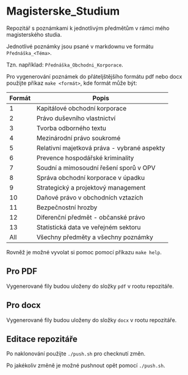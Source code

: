 # Magisterske_Studium
Repozitář s poznámkami k jednotlivým předmětům v rámci mého magisterského studia.

Jednotlivé poznámky jsou psané v markdownu ve formátu `Přednáška_<Téma>`.

Tzn. například: `Přednáška_Obchodni_Korporace`.

Pro vygenerování poznámek do přáteljštějšího formátu pdf nebo docx použijte příkaz `make <formát>`, kde formát může být:

| Formát | Popis                                       |
| ------ | ------------------------------------------- |
| 1      | Kapitálové obchodní korporace               |
| 2      | Právo duševního vlastnictví                 |
| 3      | Tvorba odborného textu                      |
| 4      | Mezinárodní právo soukromé                  |
| 5      | Relativní majetková práva - vybrané aspekty |
| 6      | Prevence hospodářské kriminality            |
| 7      | Soudní a mimosoudní řešení sporů v OPV      |
| 8      | Správa obchodní korporace v úpadku          |
| 9      | Strategický a projektový management         |
| 10     | Daňové právo v obchodních vztazích          |
| 11     | Bezpečnostní hrozby                         |
| 12     | Diferenční předmět - občanské právo         |
| 13     | Statistická data ve veřejném sektoru        |
| All    | Všechny předměty a všechny poznámky         |

Rovněž je možné vyvolat si pomoc pomocí příkazu `make help`.

## Pro PDF
Vygenerované fily budou uloženy do složky `pdf` v rootu repozitáře.

## Pro docx
Vygenerované fily budou uloženy do složky `docx` v rootu repozitáře.

## Editace repozitáře

Po naklonování použijte `./push.sh` pro checknutí změn.

Po jakékoliv změně je možné pushnout opět pomocí `./push.sh`.
